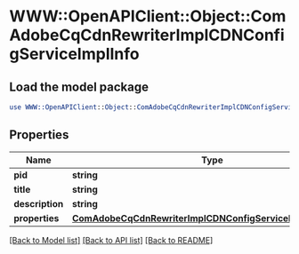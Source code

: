 # WWW::OpenAPIClient::Object::ComAdobeCqCdnRewriterImplCDNConfigServiceImplInfo

## Load the model package
```perl
use WWW::OpenAPIClient::Object::ComAdobeCqCdnRewriterImplCDNConfigServiceImplInfo;
```

## Properties
Name | Type | Description | Notes
------------ | ------------- | ------------- | -------------
**pid** | **string** |  | [optional] 
**title** | **string** |  | [optional] 
**description** | **string** |  | [optional] 
**properties** | [**ComAdobeCqCdnRewriterImplCDNConfigServiceImplProperties**](ComAdobeCqCdnRewriterImplCDNConfigServiceImplProperties.md) |  | [optional] 

[[Back to Model list]](../README.md#documentation-for-models) [[Back to API list]](../README.md#documentation-for-api-endpoints) [[Back to README]](../README.md)



